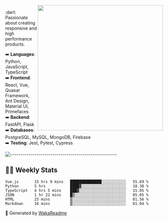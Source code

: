 <img src="https://github-readme-stats.vercel.app/api?username=iguit0&show_icons=true&include_all_commits=true&count_private=true&theme=dracula" min-width="400px" max-width="400px" width="400px" align="right" />

<p align="left"> 
  :dart: Passionate about creating responsive and high performance products.
</p>

<p align="left">
  ➡️ <strong>Languages</strong>: Python, JavaScript, TypeScript<br>
  ➡️ <strong>Frontend</strong>: React, Vue, Quasar Framework, Ant Design, Material UI, Primefaces<br>
  ➡️ <strong>Backend</strong>: FastAPI, Flask<br>
  ➡️ <strong>Databases</strong>: PostgreSQL, MySQL, MongoDB, Firebase<br>
  ➡️ <strong>Testing</strong>: Jest, Pytest, Cypress<br>
</p>

![-----------------------------------------------------](https://raw.githubusercontent.com/andreasbm/readme/master/assets/lines/vintage.png)

## :man_technologist: Weekly Stats
<!--START_SECTION:waka-->

```text
Vue.js       15 hrs 9 mins   ██████████████░░░░░░░░░░░   55.69 %
Python       5 hrs           ████▓░░░░░░░░░░░░░░░░░░░░   18.38 %
TypeScript   4 hrs 5 mins    ███▓░░░░░░░░░░░░░░░░░░░░░   15.05 %
JSON         1 hr 22 mins    █▒░░░░░░░░░░░░░░░░░░░░░░░   05.05 %
HTML         25 mins         ▒░░░░░░░░░░░░░░░░░░░░░░░░   01.56 %
Markdown     16 mins         ▒░░░░░░░░░░░░░░░░░░░░░░░░   01.04 %
```

<!--END_SECTION:waka-->

🚀 Generated by [WakaReadme](https://github.com/athul/waka-readme)
